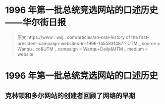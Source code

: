 # 1996 年第一批总统竞选网站的口述历史——华尔街日报

> 原文 https://www . wsj . com/articles/an-oral-history of the first-president-campaign-websites-in-1996-1455831487？UTM _ source = Wanqu . co&UTM _ campaign = Wanqu+Daily&UTM _ medium = website

# 1996 年第一批总统竞选网站的口述历史

## 克林顿和多尔网站的创建者回顾了网络的早期